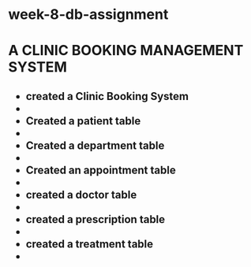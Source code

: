 # week-8-db-assignment


<h1>A CLINIC BOOKING MANAGEMENT SYSTEM<h2>

<ul>
<li>created a Clinic Booking System<li>
<li>Created a patient table<li>
<li>Created a department table<li>
<li>Created an appointment table<li>
<li>created  a doctor table<li>
<li>created a prescription table<li>
<li>created a treatment table<li>
<ul>